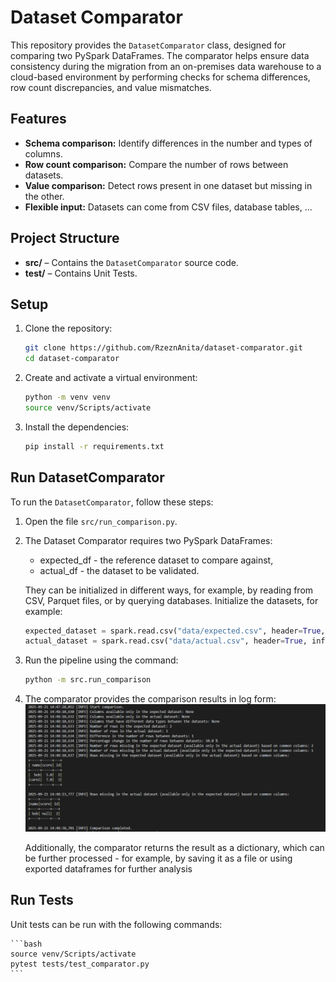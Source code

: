 # Dataset Comparator

This repository provides the `DatasetComparator` class, designed for comparing two PySpark DataFrames. The comparator helps ensure data consistency during the migration from an on-premises data warehouse to a cloud-based environment by performing checks for schema differences, row count discrepancies, and value mismatches.


## Features

- **Schema comparison:** Identify differences in the number and types of columns.
- **Row count comparison:** Compare the number of rows between datasets.
- **Value comparison:** Detect rows present in one dataset but missing in the other.
- **Flexible input:** Datasets can come from CSV files, database tables, ...


## Project Structure

- **src/** – Contains the `DatasetComparator` source code.
- **test/** – Contains Unit Tests.


## Setup

1. Clone the repository:  
   ```bash
   git clone https://github.com/RzeznAnita/dataset-comparator.git
   cd dataset-comparator
   ```

2. Create and activate a virtual environment:
   ```bash
   python -m venv venv
   source venv/Scripts/activate
   ```

3. Install the dependencies:
   ```bash
   pip install -r requirements.txt
   ```


## Run DatasetComparator
To run the `DatasetComparator`, follow these steps:

1. Open the file `src/run_comparison.py`.
2. The Dataset Comparator requires two PySpark DataFrames:
   - expected_df - the reference dataset to compare against,
   - actual_df - the dataset to be validated.

   They can be initialized in different ways, for example, by reading from CSV, Parquet files, or by querying databases.
   Initialize the datasets, for example:

   ```python
   expected_dataset = spark.read.csv("data/expected.csv", header=True, inferSchema=True)
   actual_dataset = spark.read.csv("data/actual.csv", header=True, inferSchema=True)
   ```

3. Run the pipeline using the command:

    ```bash
    python -m src.run_comparison
    ```

4. The comparator provides the comparison results in log form:
   <img src="images/logs.png" alt="Logs" width="800"/>

    Additionally, the comparator returns the result as a dictionary, which can be further processed - for example, by saving it as a file or using exported dataframes for further analysis


## Run Tests

Unit tests can be run with the following commands:

    ```bash
    source venv/Scripts/activate
    pytest tests/test_comparator.py
    ```